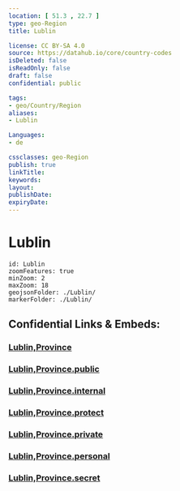 ```yaml
---
location: [ 51.3 , 22.7 ] 
type: geo-Region
title: Lublin

license: CC BY-SA 4.0
source: https://datahub.io/core/country-codes
isDeleted: false
isReadOnly: false
draft: false
confidential: public

tags:
- geo/Country/Region
aliases:
- Lublin

Languages:
- de

cssclasses: geo-Region
publish: true
linkTitle: 
keywords: 
layout: 
publishDate: 
expiryDate: 
---
```


# Lublin

```leaflet
id: Lublin
zoomFeatures: true 
minZoom: 2 
maxZoom: 18
geojsonFolder: ./Lublin/
markerFolder: ./Lublin/
```


## Confidential Links & Embeds: 

### [Lublin,Province](/_Standards/Earth/Continent/Europe/Europe~East/Poland/Provinces~Poland/Lublin,Province.md) 

### [Lublin,Province.public](/_public/Earth/Continent/Europe/Europe~East/Poland/Provinces~Poland/Lublin,Province.public.md) 

### [Lublin,Province.internal](/_internal/Earth/Continent/Europe/Europe~East/Poland/Provinces~Poland/Lublin,Province.internal.md) 

### [Lublin,Province.protect](/_protect/Earth/Continent/Europe/Europe~East/Poland/Provinces~Poland/Lublin,Province.protect.md) 

### [Lublin,Province.private](/_private/Earth/Continent/Europe/Europe~East/Poland/Provinces~Poland/Lublin,Province.private.md) 

### [Lublin,Province.personal](/_personal/Earth/Continent/Europe/Europe~East/Poland/Provinces~Poland/Lublin,Province.personal.md) 

### [Lublin,Province.secret](/_secret/Earth/Continent/Europe/Europe~East/Poland/Provinces~Poland/Lublin,Province.secret.md)

